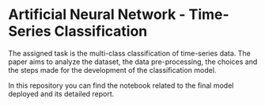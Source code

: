 # Artificial Neural Network - Time-Series Classification
The assigned task is the multi-class classification of time-series data. The paper aims to analyze the dataset, the data pre-processing, the choices and the steps made for the development of the classification model.

In this repository you can find the notebook related to the final model deployed and its detailed report.
